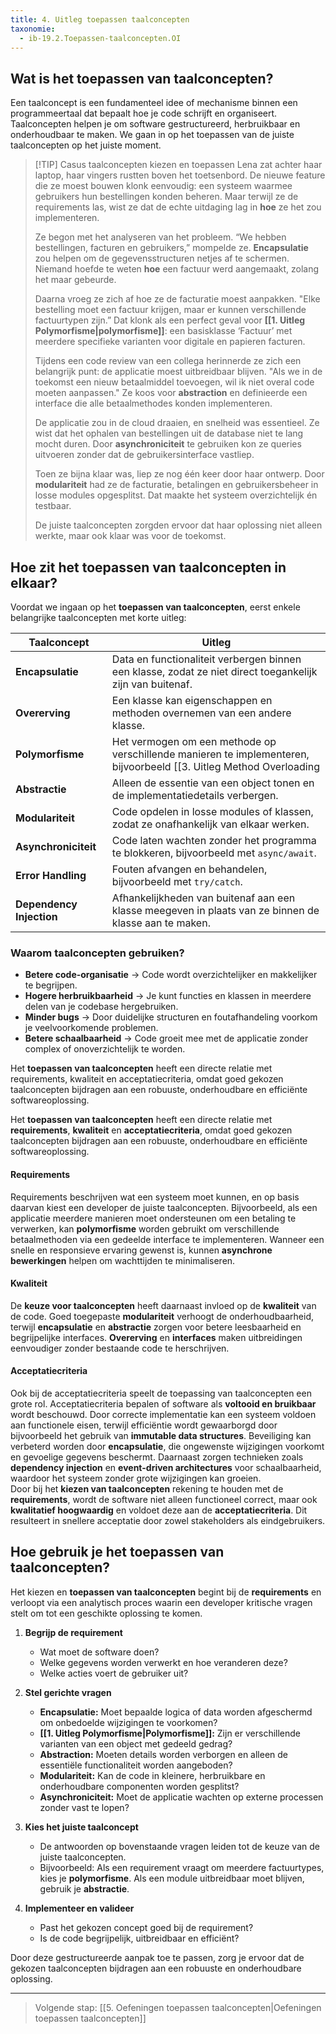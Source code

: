 ```yaml
---
title: 4. Uitleg toepassen taalconcepten
taxonomie:
  - ib-19.2.Toepassen-taalconcepten.OI
---
```


## Wat is het toepassen van taalconcepten?
Een taalconcept is een fundamenteel idee of mechanisme binnen een programmeertaal dat bepaalt hoe je code schrijft en organiseert. Taalconcepten helpen je om software gestructureerd, herbruikbaar en onderhoudbaar te maken. We gaan in op het toepassen van de juiste taalconcepten op het juiste moment.

> [!TIP] Casus taalconcepten kiezen en toepassen
> Lena zat achter haar laptop, haar vingers rustten boven het toetsenbord. De nieuwe feature die ze moest bouwen klonk eenvoudig: een systeem waarmee gebruikers hun bestellingen konden beheren. Maar terwijl ze de requirements las, wist ze dat de echte uitdaging lag in **hoe** ze het zou implementeren.  
>
> Ze begon met het analyseren van het probleem. “We hebben bestellingen, facturen en gebruikers,” mompelde ze. **Encapsulatie** zou helpen om de gegevensstructuren netjes af te schermen. Niemand hoefde te weten **hoe** een factuur werd aangemaakt, zolang het maar gebeurde.  
> 
> Daarna vroeg ze zich af hoe ze de facturatie moest aanpakken. "Elke bestelling moet een factuur krijgen, maar er kunnen verschillende factuurtypen zijn.” Dat klonk als een perfect geval voor **[[1. Uitleg Polymorfisme|polymorfisme]]**: een basisklasse ‘Factuur’ met meerdere specifieke varianten voor digitale en papieren facturen.  
> 
> Tijdens een code review van een collega herinnerde ze zich een belangrijk punt: de applicatie moest uitbreidbaar blijven. "Als we in de toekomst een nieuw betaalmiddel toevoegen, wil ik niet overal code moeten aanpassen." Ze koos voor **abstraction** en definieerde een interface die alle betaalmethodes konden implementeren.  
> 
> De applicatie zou in de cloud draaien, en snelheid was essentieel. Ze wist dat het ophalen van bestellingen uit de database niet te lang mocht duren. Door **asynchroniciteit** te gebruiken kon ze queries uitvoeren zonder dat de gebruikersinterface vastliep.  
> 
> Toen ze bijna klaar was, liep ze nog één keer door haar ontwerp. Door **modulariteit** had ze de facturatie, betalingen en gebruikersbeheer in losse modules opgesplitst. Dat maakte het systeem overzichtelijk én testbaar.  
> 
> De juiste taalconcepten zorgden ervoor dat haar oplossing niet alleen werkte, maar ook klaar was voor de toekomst.

## Hoe zit het toepassen van taalconcepten in elkaar?
Voordat we ingaan op het **toepassen van taalconcepten**, eerst enkele belangrijke taalconcepten met korte uitleg:

| **Taalconcept**          | **Uitleg**                                                                                                                                 |
| ------------------------ | ------------------------------------------------------------------------------------------------------------------------------------------ |
| **Encapsulatie**         | Data en functionaliteit verbergen binnen een klasse, zodat ze niet direct toegankelijk zijn van buitenaf.                                  |
| **Overerving**           | Een klasse kan eigenschappen en methoden overnemen van een andere klasse.                                                                  |
| **Polymorfisme**         | Het vermogen om een methode op verschillende manieren te implementeren, bijvoorbeeld [[3. Uitleg Method Overloading|method overloading]].  |
| **Abstractie**           | Alleen de essentie van een object tonen en de implementatiedetails verbergen.                                                              |
| **Modulariteit**         | Code opdelen in losse modules of klassen, zodat ze onafhankelijk van elkaar werken.                                                        |
| **Asynchroniciteit**     | Code laten wachten zonder het programma te blokkeren, bijvoorbeeld met `async/await`.                                                      |
| **Error Handling**       | Fouten afvangen en behandelen, bijvoorbeeld met `try/catch`.                                                                               |
| **Dependency Injection** | Afhankelijkheden van buitenaf aan een klasse meegeven in plaats van ze binnen de klasse aan te maken.                                      |

### Waarom taalconcepten gebruiken?
- **Betere code-organisatie** → Code wordt overzichtelijker en makkelijker te begrijpen.  
- **Hogere herbruikbaarheid** → Je kunt functies en klassen in meerdere delen van je codebase hergebruiken.  
- **Minder bugs** → Door duidelijke structuren en foutafhandeling voorkom je veelvoorkomende problemen.  
- **Betere schaalbaarheid** → Code groeit mee met de applicatie zonder complex of onoverzichtelijk te worden.  

Het **toepassen van taalconcepten** heeft een directe relatie met requirements, kwaliteit en acceptatiecriteria, omdat goed gekozen taalconcepten bijdragen aan een robuuste, onderhoudbare en efficiënte softwareoplossing.

Het **toepassen van taalconcepten** heeft een directe relatie met **requirements**, **kwaliteit** en **acceptatiecriteria**, omdat goed gekozen taalconcepten bijdragen aan een robuuste, onderhoudbare en efficiënte softwareoplossing. 

#### Requirements
Requirements beschrijven wat een systeem moet kunnen, en op basis daarvan kiest een developer de juiste taalconcepten. Bijvoorbeeld, als een applicatie meerdere manieren moet ondersteunen om een betaling te verwerken, kan **polymorfisme** worden gebruikt om verschillende betaalmethoden via een gedeelde interface te implementeren. Wanneer een snelle en responsieve ervaring gewenst is, kunnen **asynchrone bewerkingen** helpen om wachttijden te minimaliseren.  

#### Kwaliteit
De **keuze voor taalconcepten** heeft daarnaast invloed op de **kwaliteit** van de code. Goed toegepaste **modulariteit** verhoogt de onderhoudbaarheid, terwijl **encapsulatie** en **abstractie** zorgen voor betere leesbaarheid en begrijpelijke interfaces. **Overerving** en **interfaces** maken uitbreidingen eenvoudiger zonder bestaande code te herschrijven.  

#### Acceptatiecriteria
Ook bij de acceptatiecriteria speelt de toepassing van taalconcepten een grote rol. Acceptatiecriteria bepalen of software als **voltooid en bruikbaar** wordt beschouwd. Door correcte implementatie kan een systeem voldoen aan functionele eisen, terwijl efficiëntie wordt gewaarborgd door bijvoorbeeld het gebruik van **immutable data structures**. Beveiliging kan verbeterd worden door **encapsulatie**, die ongewenste wijzigingen voorkomt en gevoelige gegevens beschermt. Daarnaast zorgen technieken zoals **dependency injection** en **event-driven architectures** voor schaalbaarheid, waardoor het systeem zonder grote wijzigingen kan groeien.  
Door bij het **kiezen van taalconcepten** rekening te houden met de **requirements**, wordt de software niet alleen functioneel correct, maar ook **kwalitatief hoogwaardig** en voldoet deze aan de **acceptatiecriteria**. Dit resulteert in snellere acceptatie door zowel stakeholders als eindgebruikers.

## Hoe gebruik je het toepassen van taalconcepten?
Het kiezen en **toepassen van taalconcepten** begint bij de **requirements** en verloopt via een analytisch proces waarin een developer kritische vragen stelt om tot een geschikte oplossing te komen.  

1. **Begrijp de requirement**  
   - Wat moet de software doen?  
   - Welke gegevens worden verwerkt en hoe veranderen deze?  
   - Welke acties voert de gebruiker uit?  

2. **Stel gerichte vragen**  
   - **Encapsulatie:** Moet bepaalde logica of data worden afgeschermd om onbedoelde wijzigingen te voorkomen?  
   - **[[1. Uitleg Polymorfisme|Polymorfisme]]:** Zijn er verschillende varianten van een object met gedeeld gedrag?  
   - **Abstraction:** Moeten details worden verborgen en alleen de essentiële functionaliteit worden aangeboden?  
   - **Modulariteit:** Kan de code in kleinere, herbruikbare en onderhoudbare componenten worden gesplitst?  
   - **Asynchroniciteit:** Moet de applicatie wachten op externe processen zonder vast te lopen?  

3. **Kies het juiste taalconcept**  
   - De antwoorden op bovenstaande vragen leiden tot de keuze van de juiste taalconcepten.  
   - Bijvoorbeeld: Als een requirement vraagt om meerdere factuurtypes, kies je **polymorfisme**. Als een module uitbreidbaar moet blijven, gebruik je **abstractie**.  

4. **Implementeer en valideer**  
   - Past het gekozen concept goed bij de requirement?  
   - Is de code begrijpelijk, uitbreidbaar en efficiënt?  

Door deze gestructureerde aanpak toe te passen, zorg je ervoor dat de gekozen taalconcepten bijdragen aan een robuuste en onderhoudbare oplossing.

---

> Volgende stap: [[5. Oefeningen toepassen taalconcepten|Oefeningen toepassen taalconcepten]]
